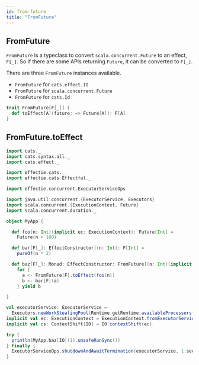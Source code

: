 ```yaml
---
id: from-future
title: "FromFuture"
---
```

## FromFuture

`FromFuture` is a typeclass to convert `scala.concurrent.Future` to an effect, `F[_]`. So if there are some APIs returning `Future`, it can be converted to `F[_]`.

There are three `FromFuture` instances available.
* `FromFuture` for `cats.effect.IO`
* `FromFuture` for `scala.concurrent.Future`
* `FromFuture` for `cats.Id`
```scala
trait FromFuture[F[_]] {
  def toEffect[A](future: => Future[A]): F[A]
}
```


## FromFuture.toEffect

```scala mdoc:reset-object
import cats._
import cats.syntax.all._
import cats.effect._

import effectie.cats._
import effectie.cats.Effectful._

import effectie.concurrent.ExecutorServiceOps

import java.util.concurrent.{ExecutorService, Executors}
import scala.concurrent.{ExecutionContext, Future}
import scala.concurrent.duration._

object MyApp {

  def foo(n: Int)(implicit ec: ExecutionContext): Future[Int] =
    Future(n + 100)

  def bar[F[_]: EffectConstructor](n: Int): F[Int] =
    pureOf(n * 2)

  def baz[F[_]: Monad: EffectConstructor: FromFuture](n: Int)(implicit ec: ExecutionContext): F[Int] =
    for {
      a <- FromFuture[F].toEffect(foo(n))
      b <- bar[F](a)
    } yield b

}

val executorService: ExecutorService =
  Executors.newWorkStealingPool(Runtime.getRuntime.availableProcessors() >> 1)
implicit val ec: ExecutionContext = ExecutionContext.fromExecutorService(executorService)
implicit val cs: ContextShift[IO] = IO.contextShift(ec)

try { 
  println(MyApp.baz[IO](1).unsafeRunSync())
} finally {
  ExecutorServiceOps.shutdownAndAwaitTermination(executorService, 1.second)
}
```
